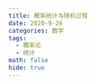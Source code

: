 ```yaml
---
title: 概率统计与随机过程
date: 2020-9-26
categories: 数学
tags:
  - 概率论
  - 统计
math: false
hide: true
---
```


<!-- more -->

